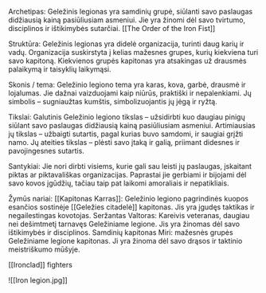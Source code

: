 Archetipas: 
	Geležinis legionas yra samdinių grupė, siūlanti savo paslaugas didžiausią kainą pasiūliusiam asmeniui. 
	Jie yra žinomi dėl savo tvirtumo, disciplinos ir ištikimybės sutarčiai. 
	[[The Order of the Iron Fist]]

Struktūra: 
	Geležinis legionas yra didelė organizacija, turinti daug karių ir vadų. 
	Organizacija suskirstyta į kelias mažesnes grupes, kurių kiekviena turi savo kapitoną. 
	Kiekvienos grupės kapitonas yra atsakingas už drausmės palaikymą ir taisyklių laikymąsi. 

Skonis / tema: 
	Geležinio legiono tema yra  karas, kova, garbė, drausmė ir lojalumas. 
	Jie dažnai vaizduojami kaip niūrūs, praktiški ir nepalenkiami. 
	Jų simbolis – sugniaužtas kumštis, simbolizuojantis jų jėgą ir ryžtą. 

Tikslai: 
	Galutinis Geležinio legiono tikslas – užsidirbti kuo daugiau pinigų siūlant savo paslaugas didžiausią kainą pasiūliusiam asmeniui. 
	Artimiausias jų tikslas – užbaigti sutartis, pagal kurias buvo samdomi, ir saugiai grįžti namo. 
	Jų ateities tikslas – plėsti savo įtaką ir galią, priimant didesnes ir pavojingesnes sutartis. 

Santykiai: 
	Jie nori dirbti visiems, kurie gali sau leisti jų paslaugas, įskaitant piktas ar piktavališkas organizacijas. 
	Paprastai jie gerbiami ir bijojami dėl savo kovos įgūdžių, tačiau taip pat laikomi amoraliais ir nepatikliais. 

Žymūs nariai: 
	[[Kapitonas Karras]]: Geležinio legiono pagrindinės kuopos esančios sostinėje  [[Geležies citadelė]] kapitonas. Jis yra įgudęs taktikas ir negailestingas kovotojas. 
	Seržantas Valtoras: Kareivis veteranas, daugiau nei dešimtmetį tarnavęs Geležiniame legione. Jis yra žinomas dėl savo ištikimybės ir disciplinos. 
	Samdinių kapitonas Miri: mažesnės grupės Geležiniame legione kapitonas. Ji yra žinoma dėl savo drąsos ir taktinio meistriškumo mūšyje.

[[Ironclad]] fighters

![[Iron legion.jpg]]